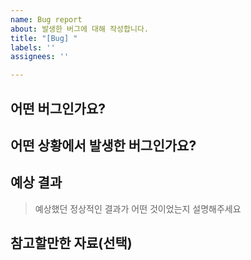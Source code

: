 ```yaml
---
name: Bug report
about: 발생한 버그에 대해 작성합니다.
title: "[Bug] "
labels: ''
assignees: ''

---
```


## 어떤 버그인가요?


## 어떤 상황에서 발생한 버그인가요?


## 예상 결과

> 예상했던 정상적인 결과가 어떤 것이었는지 설명해주세요

## 참고할만한 자료(선택)
